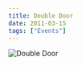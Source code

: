 ```yaml
---
title: Double Door
date: 2011-03-15
tags: ["Events"]
---
```


![Double Door](/images/2011-03-15.jpg)
